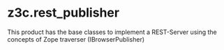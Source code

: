 # z3c.rest_publisher
This product has the base classes to implement a REST-Server using the concepts of Zope traverser (IBrowserPublisher)
